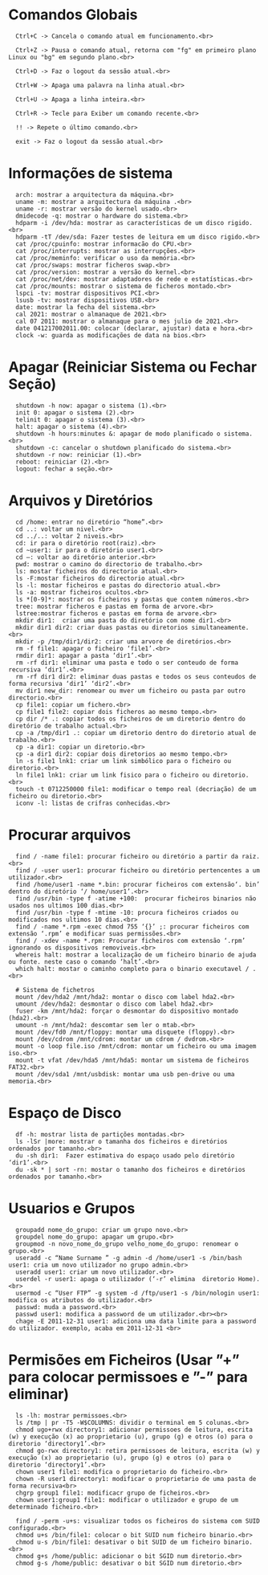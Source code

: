 # Comandos Globais

      Ctrl+C -> Cancela o comando atual em funcionamento.<br>

      Ctrl+Z -> Pausa o comando atual, retorna com "fg" em primeiro plano Linux ou "bg" em segundo plano.<br>

      Ctrl+D -> Faz o logout da sessão atual.<br>

      Ctrl+W -> Apaga uma palavra na linha atual.<br>

      Ctrl+U -> Apaga a linha inteira.<br>

      Ctrl+R -> Tecle para Exiber um comando recente.<br>

      !! -> Repete o último comando.<br>

      exit -> Faz o logout da sessão atual.<br>


# Informações de sistema

      arch: mostrar a arquitectura da máquina.<br>
      uname -m: mostrar a arquitectura da máquina .<br>
      uname -r: mostrar versão do kernel usado.<br>
      dmidecode -q: mostrar o hardware do sistema.<br>
      hdparm -i /dev/hda: mostrar as características de um disco rigido.<br>
      hdparm -tT /dev/sda: Fazer testes de leitura em um disco rigido.<br>
      cat /proc/cpuinfo: mostrar informacão do CPU.<br>
      cat /proc/interrupts: mostrar as interrupções.<br>
      cat /proc/meminfo: verificar o uso da memória.<br>
      cat /proc/swaps: mostrar ficheros swap.<br>
      cat /proc/version: mostrar a versão do kernel.<br>
      cat /proc/net/dev: mostrar adaptadores de rede e estatísticas.<br>
      cat /proc/mounts: mostrar o sistema de ficheros montado.<br>
      lspci -tv: mostrar dispositivos PCI.<br>
      lsusb -tv: mostrar dispositivos USB.<br>
      date: mostrar la fecha del sistema.<br>
      cal 2021: mostrar o almanaque de 2021.<br>
      cal 07 2011: mostrar o almanaque para o mes julio de 2021.<br>
      date 041217002011.00: colocar (declarar, ajustar) data e hora.<br>
      clock -w: guarda as modificações de data na bios.<br>

# Apagar (Reiniciar Sistema ou Fechar Seção)

      shutdown -h now: apagar o sistema (1).<br>
      init 0: apagar o sistema (2).<br>
      telinit 0: apagar o sistema (3).<br>
      halt: apagar o sistema (4).<br>
      shutdown -h hours:minutes &: apagar de modo planificado o sistema.<br>
      shutdown -c: cancelar o shutdown planificado do sistema.<br>
      shutdown -r now: reiniciar (1).<br>
      reboot: reiniciar (2).<br>
      logout: fechar a seção.<br>

# Arquivos y Diretórios

      cd /home: entrar no diretório “home”.<br>
      cd ..: voltar um nivel.<br>
      cd ../..: voltar 2 niveis.<br>
      cd: ir para o diretório root(raiz).<br>
      cd ~user1: ir para o diretório user1.<br>
      cd –: voltar ao diretório anterior.<br>
      pwd: mostrar o camino do directorio de trabalho.<br>
      ls: mostar ficheiros do directorio atual.<br>
      ls -F:mostar ficheiros do directorio atual.<br>
      ls -l: mostar ficheiros e pastas do directorio atual.<br>
      ls -a: mostrar ficheiros ocultos.<br>
      ls *[0-9]*: mostrar os ficheiros y pastas que contem números.<br>
      tree: mostrar ficheros e pastas em forma de arvore.<br>
      lstree:mostrar ficheros e pastas em forma de arvore.<br>
      mkdir dir1:  criar uma pasta do diretório com nome dir1.<br>
      mkdir dir1 dir2: criar duas pastas ou diretorios simultaneamente.<br>
      mkdir -p /tmp/dir1/dir2: criar uma arvore de diretórios.<br>
      rm -f file1: apagar o ficheiro ‘file1’.<br>
      rmdir dir1: apagar a pasta ‘dir1’.<br>
      rm -rf dir1: eliminar uma pasta e todo o ser conteudo de forma recursiva ‘dir1’.<br>
      rm -rf dir1 dir2: eliminar duas pastas e todos os seus conteudos de forma recursiva ‘dir1’ ‘dir2’.<br>
      mv dir1 new_dir: renomear ou mver um ficheiro ou pasta par outro directorio.<br>
      cp file1: copiar um fichero.<br>
      cp file1 file2: copiar dois ficheros ao mesmo tempo.<br>
      cp dir /* .: copiar todos os ficheiros de um diretorio dentro do diretório de trabalho actual.<br>
      cp -a /tmp/dir1 .: copiar um diretorio dentro do diretorio atual de trabalho.<br>
      cp -a dir1: copiar un diretorio.<br>
      cp -a dir1 dir2: copiar dois diretorios ao mesmo tempo.<br>
      ln -s file1 lnk1: criar um link simbólico para o ficheiro ou diretorio.<br>
      ln file1 lnk1: criar um link fisico para o ficheiro ou diretorio.<br>
      touch -t 0712250000 file1: modificar o tempo real (decriação) de um ficheiro ou diretorio.<br>
      iconv -l: listas de crifras conhecidas.<br>


# Procurar arquivos

      find / -name file1: procurar ficheiro ou diretório a partir da raiz.<br>
      find / -user user1: procurar ficheiro ou diretório pertencentes a um utilizador.<br>
      find /home/user1 -name *.bin: procurar ficheiros com extensão‘. bin’ dentro do diretório ‘/ home/user1’.<br>
      find /usr/bin -type f -atime +100:  procurar ficheiros binarios não usados nos ultimos 100 dias.<br>
      find /usr/bin -type f -mtime -10: procura ficheiros criados ou modificados nos ultimos 10 dias.<br>
      find / -name *.rpm -exec chmod 755 ‘{}’ ;: procurar ficheiros com extensão ‘.rpm’ e modificar suas permissões.<br>
      find / -xdev -name *.rpm: Procurar ficheiros com extensão ‘.rpm’ ignorando os dispositivos removiveis.<br>
      whereis halt: mostrar a localização de um ficheiro binario de ajuda ou fonte. neste caso o comando ‘halt’.<br>
      which halt: mostar o caminho completo para o binario executavel / .<br>

      # Sistema de fichetros
      mount /dev/hda2 /mnt/hda2: montar o disco com label hda2.<br>
      umount /dev/hda2: desmontar o disco com label hda2.<br>
      fuser -km /mnt/hda2: forçar o desmontar do dispositivo montado (hda2).<br>
      umount -n /mnt/hda2: descomtar sem ler o mtab.<br>
      mount /dev/fd0 /mnt/floppy: montar uma disquete (floppy).<br>
      mount /dev/cdrom /mnt/cdrom: montar um cdrom / dvdrom.<br>
      mount -o loop file.iso /mnt/cdrom: montar um ficheiro ou uma imagem iso.<br>
      mount -t vfat /dev/hda5 /mnt/hda5: montar um sistema de ficheiros FAT32.<br>
      mount /dev/sda1 /mnt/usbdisk: montar uma usb pen-drive ou uma memoria.<br>

# Espaço de Disco

      df -h: mostrar lista de partições montadas.<br>
      ls -lSr |more: mostrar o tamanha dos ficheiros e diretórios ordenados por tamanho.<br>
      du -sh dir1:  Fazer estimativa do espaço usado pelo diretório ‘dir1’.<br>
      du -sk * | sort -rn: mostar o tamanho dos ficheiros e diretórios ordenados por tamanho.<br>


# Usuarios e Grupos

      groupadd nome_do_grupo: criar um grupo novo.<br>
      groupdel nome_do_grupo: apagar um grupo.<br>
      groupmod -n novo_nome_do_grupo velho_nome_do_grupo: renomear o grupo.<br>
      useradd -c “Name Surname ” -g admin -d /home/user1 -s /bin/bash user1: cria um novo utilizador no grupo admin.<br>
      useradd user1: criar um novo utilizador.<br>
      userdel -r user1: apaga o utilizador (‘-r’ elimina  diretorio Home).<br>
      usermod -c “User FTP” -g system -d /ftp/user1 -s /bin/nologin user1: modifica os atributos do utilizador.<br>
      passwd: muda a password.<br>
      passwd user1: modifica a password de um utilizador.<br><br>
      chage -E 2011-12-31 user1: adiciona uma data limite para a password do utilizador. exemplo, acaba em 2011-12-31 <br>

# Permisões em Ficheiros (Usar ”+” para colocar permissoes e ”-” para eliminar)

      ls -lh: mostrar permissoes.<br>
      ls /tmp | pr -T5 -W$COLUMNS: dividir o terminal em 5 colunas.<br>
      chmod ugo+rwx directory1: adicionar permissoes de leitura, escrita (w) y execução (x) ao proprietario (u), grupo (g) e otros (o) para o diretorio ‘directory1’.<br>
      chmod go-rwx directory1: retira permissoes de leitura, escrita (w) y execução (x) ao proprietario (u), grupo (g) e otros (o) para o diretorio ‘directory1’.<br>
      chown user1 file1: modifica o proprietario do ficheiro.<br>
      chown -R user1 directory1: modificar o proprietario de uma pasta de forma recursiva<br>
      chgrp group1 file1: modificacr grupo de ficheiros.<br>
      chown user1:group1 file1: modificar o utilizador e grupo de um determinado ficheiro.<br>

      find / -perm -u+s: visualizar todos os ficheiros do sistema com SUID configurado.<br>
      chmod u+s /bin/file1: colocar o bit SUID num ficheiro binario.<br>
      chmod u-s /bin/file1: desativar o bit SUID de um ficheiro binario.<br>
      chmod g+s /home/public: adicionar o bit SGID num diretorio.<br>
      chmod g-s /home/public: desativar o bit SGID num diretorio.<br>

